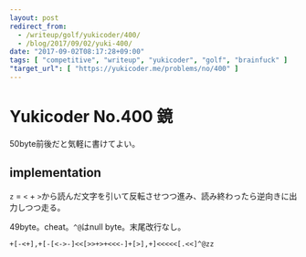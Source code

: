 ```yaml
---
layout: post
redirect_from:
  - /writeup/golf/yukicoder/400/
  - /blog/2017/09/02/yuki-400/
date: "2017-09-02T08:17:28+09:00"
tags: [ "competitive", "writeup", "yukicoder", "golf", "brainfuck" ]
"target_url": [ "https://yukicoder.me/problems/no/400" ]
---
```


# Yukicoder No.400 鏡

$50$byte前後だと気軽に書けてよい。

## implementation

`z` = `<` + `>`から読んだ文字を引いて反転させつつ進み、読み終わったら逆向きに出力しつつ走る。

$49$byte。cheat。`^@`はnull byte。末尾改行なし。

``` brainfuck
+[-<+],+[-[<->-]<<[>>+>+<<<-]+[>],+]<<<<<[.<<]^@zz
```
